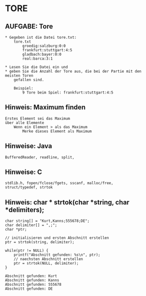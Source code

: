 # TORE

## AUFGABE: Tore

	* Gegeben ist die Datei tore.txt:
		tore.txt
			groedig:salzburg:0:0
			frankfurt:stuttgart:4:5
			gladbach:bayer:0:0
			real:barca:3:1

	* Lesen Sie die Datei ein und 
	* geben Sie die Anzahl der Tore aus, die bei der Partie mit den meisten Toren
		gefallen sind.

		Beispiel:
			9 Tore beim Spiel: frankfurt:stuttgart:4:5



## Hinweis: Maximum finden
	Erstes Element sei das Maximum
	über alle Elemente
		Wenn ein Element > als das Maximum
			Merke dieses Element als Maximum


## Hinweise: Java
	BufferedReader, readline, split,

## Hinweise: C
	stdlib.h, fopen/fclose/fgets, sscanf, malloc/free, 
	struct/typedef, strtok

## Hinweis: char * strtok(char *string, char *delimiters);
	char string[] = "Kurt,Kanns;555678;DE";
	char delimiter[] = ",;";
	char *ptr;

	// initialisieren und ersten Abschnitt erstellen
	ptr = strtok(string, delimiter);

	while(ptr != NULL) {
		printf("Abschnitt gefunden: %s\n", ptr);
		// naechsten Abschnitt erstellen
	 	ptr = strtok(NULL, delimiter);
	}

	Abschnitt gefunden: Kurt
	Abschnitt gefunden: Kanns
	Abschnitt gefunden: 555678
	Abschnitt gefunden: DE
